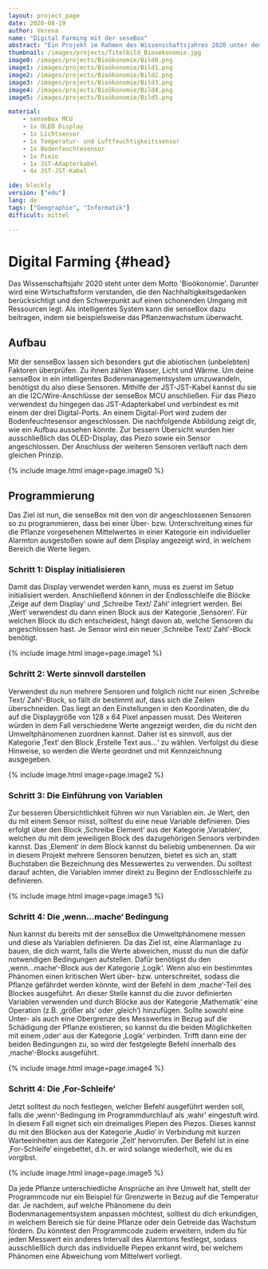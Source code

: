 ```yaml
---
layout: project_page  
date: 2020-08-19  
author: Verena
name: "Digital Farming mit der seseBox"
abstract: "Ein Projekt im Rahmen des Wissenschaftsjahres 2020 unter dem Motto 'Bioökonomie'."
thumbnail: /images/projects/Titelbild_Biooekonomie.jpg
image0: /images/projects/Bioökonomie/Bild0.png
image1: /images/projects/Bioökonomie/Bild1.png
image2: /images/projects/Bioökonomie/Bild2.png
image3: /images/projects/Bioökonomie/Bild3.png
image4: /images/projects/Bioökonomie/Bild4.png
image5: /images/projects/Bioökonomie/Bild5.png

material: 
    - senseBox MCU 
    - 1x OLED Display
    - 1x Lichtsensor
    - 1x Temperatur- und Luftfeuchtigkeitssensor
    - 1x Bodenfeuchtesensor
    - 1x Piezo
    - 1x JST-Adapterkabel  
    - 4x JST-JST-Kabel

ide: blockly
version: ["edu"]    
lang: de 
tags: ["Geographie", "Informatik"] 
difficult: mittel

---
```

# Digital Farming {#head}
Das Wissenschaftsjahr 2020 steht unter dem Motto 'Bioökonomie'. Darunter wird eine Wirtschaftsform verstanden, die den Nachhaltigkeitsgedanken berücksichtigt und den Schwerpunkt auf einen schonenden Umgang mit Ressourcen legt. Als intelligentes System kann die senseBox dazu beitragen, indem sie beispielsweise das Pflanzenwachstum überwacht. 

## Aufbau
Mit der senseBox lassen sich besonders gut die abiotischen (unbelebten) Faktoren überprüfen. Zu ihnen zählen Wasser, Licht und Wärme. Um deine senseBox in ein intelligentes Bodenmanagementsystem umzuwandeln, benötigst du also diese Sensoren. Mithilfe der JST-JST-Kabel kannst du sie an die I2C/Wire-Anschlüsse der senseBox MCU anschließen. Für das Piezo verwendest du hingegen das JST-Adapterkabel und verbindest es mit einem der drei Digital-Ports. An einem Digital-Port wird zudem der Bodenfeuchtesensor angeschlossen. Die nachfolgende Abbildung zeigt dir, wie ein Aufbau aussehen könnte. Zur bessern Übersicht wurden hier ausschließlich das OLED-Display, das Piezo sowie ein Sensor angeschlossen. Der Anschluss der weiteren Sensoren verläuft nach dem gleichen Prinzip. 

{% include image.html image=page.image0 %}

## Programmierung

Das Ziel ist nun, die senseBox mit den von dir angeschlossenen Sensoren so zu programmieren, dass bei einer Über- bzw. Unterschreitung eines für die Pflanze vorgesehenen Mittelwertes in einer Kategorie ein individueller Alarmton ausgestoßen sowie auf dem Display angezeigt wird, in welchem Bereich die Werte liegen. 

### Schritt 1: Display initialisieren
Damit das Display verwendet werden kann, muss es zuerst im Setup initialisiert werden. Anschließend können in der Endlosschleife die Blöcke ‚Zeige auf dem Display‘ und ‚Schreibe Text/ Zahl‘ integriert werden. Bei ‚Wert‘ verwendest du dann einen Block aus der Kategorie ‚Sensoren‘. Für welchen Block du dich entscheidest, hängt davon ab, welche Sensoren du angeschlossen hast. Je Sensor wird ein neuer ‚Schreibe Text/ Zahl‘-Block benötigt. 

{% include image.html image=page.image1 %}

### Schritt 2: Werte sinnvoll darstellen
Verwendest du nun mehrere Sensoren und folglich nicht nur einen ‚Schreibe Text/ Zahl‘-Block, so fällt dir bestimmt auf, dass sich die Zeilen überschneiden. Das liegt an den Einstellungen in den Koordinaten, die du auf die Displaygröße von 128 x 64 Pixel anpassen musst. Des Weiteren würden in dem Fall verschiedene Werte angezeigt werden, die du nicht den Umweltphänomenen zuordnen kannst. Daher ist es sinnvoll, aus der Kategorie ‚Text‘ den Block ‚Erstelle Text aus…‘ zu wählen. Verfolgst du diese Hinweise, so werden die Werte geordnet und mit Kennzeichnung ausgegeben.

{% include image.html image=page.image2 %}

### Schritt 3: Die Einführung von Variablen
Zur besseren Übersichtlichkeit führen wir nun Variablen ein. Je Wert, den du mit einem Sensor misst, solltest du eine neue Variable definieren. Dies erfolgt über den Block ‚Schreibe Element‘ aus der Kategorie ‚Variablen‘, welchen du mit dem jeweiligen Block des dazugehörigen Sensors verbinden kannst. Das ‚Element‘ in dem Block kannst du beliebig umbenennen. Da wir in diesem Projekt mehrere Sensoren benutzen, bietet es sich an, statt Buchstaben die Bezeichnung des Messewertes zu verwenden. Du solltest darauf achten, die Variablen immer direkt zu Beginn der Endlosschleife zu definieren. 

{% include image.html image=page.image3 %}

### Schritt 4: Die ‚wenn...mache‘ Bedingung 
Nun kannst du bereits mit der senseBox die Umweltphänomene messen und diese als Variablen definieren. Da das Ziel ist, eine Alarmanlage zu bauen, die dich warnt, falls die Werte abweichen, musst du nun die dafür notwendigen Bedingungen aufstellen. Dafür benötigst du den ‚wenn...mache‘-Block aus der Kategorie ‚Logik‘. Wenn also ein bestimmtes Phänomen einen kritischen Wert über- bzw. unterschreitet, sodass die Pflanze gefährdet werden könnte, wird der Befehl in dem ‚mache‘-Teil des Blockes ausgeführt. An dieser Stelle kannst du die zuvor definierten Variablen verwenden und durch Blöcke aus der Kategorie ‚Mathematik‘ eine Operation (z.B. ‚größer als‘ oder ‚gleich‘) hinzufügen. Sollte sowohl eine Unter- als auch eine Obergrenze des Messwertes in Bezug auf die Schädigung der Pflanze existieren, so kannst du die beiden Möglichkeiten mit einem ‚oder‘ aus der Kategorie ‚Logik‘ verbinden. Trifft dann eine der beiden Bedingungen zu, so wird der festgelegte Befehl innerhalb des ‚mache‘-Blocks ausgeführt. 

{% include image.html image=page.image4 %}

### Schritt 4: Die ‚For-Schleife‘
Jetzt solltest du noch festlegen, welcher Befehl ausgeführt werden soll, falls die ‚wenn‘-Bedingung im Programmdurchlauf als ‚wahr' eingestuft wird. In diesem Fall eignet sich ein dreimaliges Piepen des Piezos. Dieses kannst du mit den Blöcken aus der Kategorie ‚Audio‘ in Verbindung mit kurzen Warteeinheiten aus der Kategorie ‚Zeit‘ hervorrufen. Der Befehl ist in eine ‚For-Schleife‘ eingebettet, d.h. er wird solange wiederholt, wie du es vorgibst.

{% include image.html image=page.image5 %}

Da jede Pflanze unterschiedliche Ansprüche an ihre Umwelt hat, stellt der Programmcode nur ein Beispiel für Grenzwerte in Bezug auf die Temperatur dar. Je nachdem, auf welche Phänomene du dein Bodenmanagementsystem anpassen möchtest, solltest du dich erkundigen, in welchem Bereich sie für deine Pflanze oder dein Getreide das Wachstum fördern. Du könntest den Programmcode zudem erweitern, indem du für jeden Messwert ein anderes Intervall des Alarmtons festlegst, sodass ausschließlich durch das individuelle Piepen erkannt wird, bei welchem Phänomen eine Abweichung vom Mittelwert vorliegt.  


